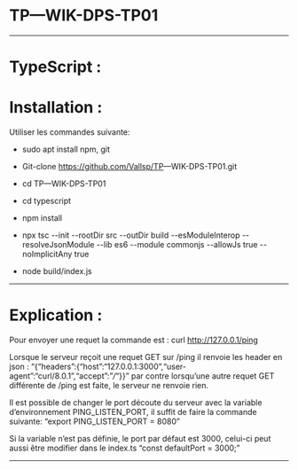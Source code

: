 <h1 class="code-line" data-line-start=0 data-line-end=1 ><a id="TPWIKDPSTP01_0"></a>TP—WIK-DPS-TP01</h1>
<hr>
<h1 class="code-line" data-line-start=2 data-line-end=3 ><a id="TypeScript__2"></a>TypeScript :</h1>
<h1 class="code-line" data-line-start=3 data-line-end=4 ><a id="Installation__3"></a>Installation :</h1>
<p class="has-line-data" data-line-start="5" data-line-end="6">Utiliser les commandes suivante:</p>
<ul>
<li class="has-line-data" data-line-start="7" data-line-end="9">
<p class="has-line-data" data-line-start="7" data-line-end="8">sudo apt install npm, git</p>
</li>
<li class="has-line-data" data-line-start="9" data-line-end="10">
<p class="has-line-data" data-line-start="9" data-line-end="10">Git-clone <a href="https://github.com/Vallsp/TP">https://github.com/Vallsp/TP</a>—WIK-DPS-TP01.git</p>
</li>
<li class="has-line-data" data-line-start="10" data-line-end="11">
<p class="has-line-data" data-line-start="10" data-line-end="11">cd TP—WIK-DPS-TP01</p>
</li>
<li class="has-line-data" data-line-start="11" data-line-end="12">
<p class="has-line-data" data-line-start="11" data-line-end="12">cd typescript</p>
</li>
<li class="has-line-data" data-line-start="12" data-line-end="13">
<p class="has-line-data" data-line-start="12" data-line-end="13">npm install</p>
</li>
<li class="has-line-data" data-line-start="13" data-line-end="14">
<p class="has-line-data" data-line-start="13" data-line-end="14">npx tsc --init --rootDir src --outDir build --esModuleInterop --resolveJsonModule --lib es6 --module commonjs --allowJs true --noImplicitAny true</p>
</li>
<li class="has-line-data" data-line-start="14" data-line-end="15">
<p class="has-line-data" data-line-start="14" data-line-end="15">node build/index.js</p>
</li>
</ul>
<hr>
<h1 class="code-line" data-line-start=16 data-line-end=17 ><a id="Explication__16"></a>Explication :</h1>
<p class="has-line-data" data-line-start="18" data-line-end="19">Pour envoyer une requet la commande est : curl <a href="http://127.0.0.1/ping">http://127.0.0.1/ping</a></p>
<p class="has-line-data" data-line-start="20" data-line-end="21">Lorsque le serveur reçoit une requet GET sur /ping il renvoie les header en json  : “{“headers”:{“host”:“127.0.0.1:3000”,“user-agent”:“curl/8.0.1”,“accept”:”<em>/</em>“}}” par contre lorsqu’une autre requet GET différente de /ping est faite, le serveur ne renvoie rien.</p>
<p class="has-line-data" data-line-start="22" data-line-end="23">Il est possible de changer le port découte du serveur avec la variable d’environnement PING_LISTEN_PORT, il suffit de faire la commande suivante: “export PING_LISTEN_PORT = 8080”</p>
<p class="has-line-data" data-line-start="24" data-line-end="25">Si la variable n’est pas définie, le port par défaut est 3000, celui-ci peut aussi être modifier dans le index.ts “const defaultPort = 3000;”</p>
<hr>